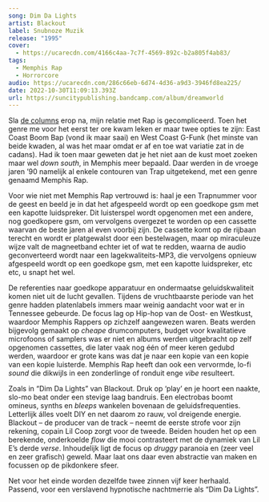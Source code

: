 ```yaml
---
song: Dim Da Lights
artist: Blackout
label: Snubnoze Muzik
release: "1995"
cover:
  - https://ucarecdn.com/4166c4aa-7c7f-4569-892c-b2a805f4ab83/
tags:
  - Memphis Rap
  - Horrorcore
audio: https://ucarecdn.com/286c66eb-6d74-4d36-a9d3-3946fd8ea225/
date: 2022-10-30T11:09:13.393Z
url: https://suncitypublishing.bandcamp.com/album/dreamworld
---
```

Sla [de columns](https://naaktinbad.com/mos_def-black_on_both_sides) erop na, mijn relatie met Rap is gecompliceerd. Toen het genre me voor het eerst ter ore kwam leken er maar twee opties te zijn: East Coast Boom Bap (vond ik maar saai) en West Coast G-Funk (het minste van beide kwaden, al was het maar omdat er af en toe wat variatie zat in de cadans). Had ik toen maar geweten dat je het niet aan de kust moet zoeken maar wel *down south*, in Memphis meer bepaald. Daar werden in de vroege jaren ’90 namelijk al enkele contouren van Trap uitgetekend, met een genre genaamd Memphis Rap.

Voor wie niet met Memphis Rap vertrouwd is: haal je een Trapnummer voor de geest en beeld je in dat het afgespeeld wordt op een goedkope gsm met een kapotte luidspreker. Dit luisterspel wordt opgenomen met een andere, nog goedkopere gsm, om vervolgens overgezet te worden op een cassette waarvan de beste jaren al even voorbij zijn. De cassette komt op de rijbaan terecht en wordt er platgewalst door een bestelwagen, maar op miraculeuze wijze valt de magneetband echter iet of wat te redden, waarna de audio geconverteerd wordt naar een lagekwaliteits-MP3, die vervolgens opnieuw afgespeeld wordt op een goedkope gsm, met een kapotte luidspreker, etc etc, u snapt het wel.

De referenties naar goedkope apparatuur en ondermaatse geluidskwaliteit komen niet uit de lucht gevallen. Tijdens de vruchtbaarste periode van het genre hadden platenlabels immers maar weinig aandacht voor wat er in Tennessee gebeurde. De focus lag op Hip-hop van de Oost- en Westkust, waardoor Memphis Rappers op zichzelf aangewezen waren. Beats werden bijgevolg gemaakt op *cheape* drumcomputers, budget voor kwalitatieve microfoons of samplers was er niet en albums werden uitgebracht op zelf opgenomen cassettes, die later vaak nog één of meer keren gedubd werden, waardoor er grote kans was dat je naar een kopie van een kopie van een kopie luisterde. Memphis Rap heeft dan ook een vervormde, lo-fi *sound* die dikwijls in een zonderlinge of ronduit enge *vibe* resulteert. 

Zoals in “Dim Da Lights” van Blackout. Druk op ‘play’ en je hoort een naakte, slo-mo beat onder een stevige laag bandruis. Een electrobas boomt omineus, synths en *bleeps* wankelen bovenaan de geluidsfrequenties. Letterlijk álles voelt DIY en net daarom zo rauw, vol dreigende energie. Blackout – de producer van de track – neemt de eerste strofe voor zijn rekening, copain Lil Coop zorgt voor de tweede. Beiden houden het op een berekende, onderkoelde *flow* die mooi contrasteert met de dynamiek van Lil E’s derde *verse*. Inhoudelijk ligt de focus op *druggy* paranoia en (zeer veel en zeer grafisch) geweld. Maar laat ons daar even abstractie van maken en focussen op de pikdonkere sfeer. 

Net voor het einde worden dezelfde twee zinnen vijf keer herhaald. Passend, voor een verslavend hypnotische nachtmerrie als “Dim Da Lights”.